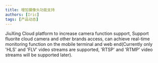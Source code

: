 ```yaml
---
title: 增加摄像头功能支持
authors: [Iric]
tags: [产品动态]
---
```

JiuXing Cloud platform to increase camera function support, Support fluorite cloud camera and other brands access, can achieve real-time monitoring function on the mobile terminal and web end(Currently only 'HLS' and 'FLV' video streams are supported, 'RTSP' and 'RTMP' video streams will be supported later).